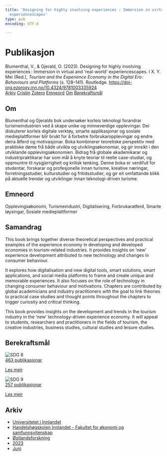 ```yaml
---
title: 'Designing for highly involving experiences : Immersion in virtual and ‘real-world’
  experiencescapes'
type: pub
encoding: UTF-8

---
```

<h1>Publikasjon</h1>
<article id="csl-bib-container-KF83YNP3" class="csl-bib-container">
  <div class="csl-bib-body"> <div class="csl-entry">Blumenthal, V., &#38; Gjerald, O. (2023). Designing for highly involving experiences : Immersion in virtual and ‘real-world’ experiencescapes. I X. Y. Mei (Red.), <i>Tourism and the Experience Economy in the Digital Era : Behaviours and Platforms</i> (s. 128–141). Routledge. <a href="https://doi-org.ezproxy.inn.no/10.4324/9781003335924">https://doi-org.ezproxy.inn.no/10.4324/9781003335924</a></div> </div>
  <div class="csl-bib-buttons">
    <a href="#taxonomy-article-KF83YNP3" alt="archive" class="csl-bib-button">Arkiv</a>
    <a href="https://app.cristin.no/results/show.jsf?id=2152185" alt="Cristin" class="csl-bib-button">Cristin</a>
    <a href="http://zotero.org/groups/5881554/items/KF83YNP3" alt="Zotero" class="csl-bib-button">Zotero</a>
    <a href="#keywords-article-KF83YNP3" alt="keywords" class="csl-bib-button">Emneord</a>
    <a href="#about-article-KF83YNP3" alt="about_pub" class="csl-bib-button">Om</a>
    <a href="#sdg-article-KF83YNP3" alt="sdg" class="csl-bib-button">Berekraftsmål</a>
  </div>
  <div id="csl-bib-meta-container-KF83YNP3"></div>
</article>
<div id="csl-bib-meta-KF83YNP3" class="csl-bib-meta">
  <article id="about-article-KF83YNP3" class="about_pub-article">
    <h1>Om</h1>
    Blumenthal og Gjeralds bok undersøker korleis teknologi forandrar turismeindustrien ved å skape unike og minneverdige opplevingar. Dei diskuterer korleis digitale verktøy, smarte applikasjonar og sosiale medieplattformer blir brukt for å forbetre forbrukaropplevingar og endre deira åtferd og motivasjonar. Boka kombinerer teoretiske perspektiv med praktiske døme frå både utvikla og utviklingsøkonomiar, og gir innsikt i den utviklande opplevingsøkonomien. Bidrag frå globale akademikarar og industripraktikarar har som mål å knyte teoriar til reelle case-studiar, og oppmuntre til nysgjerrigheit og kritisk tenking. Denne boka er verdifull for studentar, forskarar og profesjonelle innan turisme, kreative næringar, forretningsstudier, kulturstudier og fritidsstudier, og gir eit omfattande blikk på aktuelle trendar og utviklingar innan teknologi-driven turisme.
  </article>
  <article id="keywords-article-KF83YNP3" class="keywords-article">
    <h1>Emneord</h1>
    Opplevingsøkonomi, Turismeindustri, Digitalisering, Forbrukaratferd, Smarte løysingar, Sosiale medieplattformer
  </article>
  <article id="abstract-article-KF83YNP3" class="abstract-article">
    <h1>Samandrag</h1>
    This book brings together diverse theoretical perspectives and practical examples of the experience economy in developing and developed economies in tourism-related industries. It provides insights on ‘new’ experience development attributed to new technology and changes in consumer behaviour. 
 
It explores how digitalisation and new digital tools, smart solutions, smart applications, and social media platforms to frame and create unique and memorable experiences. It also focuses on the role of technology in changing consumer behaviour and motivations. Chapters are contributed by global academicians and industry practitioners with the goal to link theories to practical case studies and thought points throughout the chapters to trigger curiosity and critical thinking. 
 
This book provides insights on the development and trends in the tourism industry in the ‘new’ technology-driven experience economy. It will appeal to students, researchers and practitioners in the fields of tourism, the creative industries, business studies, cultural studies and leisure studies.
  </article>
  <article id="sdg-article-KF83YNP3" class="sdg-article">
    <h1>Berekraftsmål</h1>
    <div class="sdg-container"><div id="sdg8" class="sdg">
        <img src="{{< params subfolder >}}images/sdg/sdg08_nn.png" class="image" alt="SDG 8">
        <div class="sdg-overlay">
          <a href="{{< params subfolder >}}nn/archive/?sdg=8#archive" class="sdg-publication-count"><span>463</span> publikasjonar</a>
          <p><a href="https://fn.no/om-fn/fns-baerekraftsmaal/anstendig-arbeid-og-oekonomisk-vekst?lang=nno-NO" class="sdg-read-more">Les meir</a></p>
        </div>
      </div> <div id="sdg9" class="sdg">
        <img src="{{< params subfolder >}}images/sdg/sdg09_nn.png" class="image" alt="SDG 9">
        <div class="sdg-overlay">
          <a href="{{< params subfolder >}}nn/archive/?sdg=9#archive" class="sdg-publication-count"><span>257</span> publikasjonar</a>
          <p><a href="https://fn.no/om-fn/fns-baerekraftsmaal/industri-innovasjon-og-infrastruktur?lang=nno-NO" class="sdg-read-more">Les meir</a></p>
        </div>
      </div></div>
  </article>
  <article id="taxonomy-article-KF83YNP3" class="taxonomy-article">
    <h1>Arkiv</h1>
    <ul>
      <li><a href="{{< params subfolder >}}nn/archive/?key=3DCRN523">Universitetet i Innlandet</a></li>
      <li><a href="{{< params subfolder >}}nn/archive/?key=DU8Q9LN9">Handelshøgskolen Innlandet - Fakultet for økonomi og samfunnsvitenskap</a></li>
      <li><a href="{{< params subfolder >}}nn/archive/?key=IRYXBU4S">Østlandsforskning</a></li>
      <li><a href="{{< params subfolder >}}nn/archive/?key=484AQA42">2023</a></li>
      <li><a href="{{< params subfolder >}}nn/archive/?key=47TLD75V">Juni</a></li>
    </ul>
  </article>
</div>
